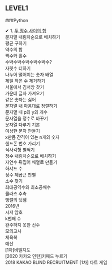 ## LEVEL1

###Python <br>

 ✔ 1. [두 정수 사이의 합](https://github.com/Juyoung4/StudyAlgorithm/blob/master/Programmers/LEVEL1/1.py) <br>
 문자열 내림차순으로 배치하기 <br>
 평균 구하기 <br>
 약수의 합 <br>
 짝수와 홀수 <br>
 수박수박수박수박수박수? <br>
 자릿수 더하기 <br>
 나누어 떨어지는 숫자 배열 <br>
 제일 작은 수 제거하기 <br>
 서울에서 김서방 찾기 <br>
 가운데 글자 가져오기 <br>
 같은 숫자는 싫어 <br>
 문자열 내 마음대로 정렬하기 <br>
 문자열 내 p와 y의 개수 <br>
 문자열을 정수로 바꾸기 <br>
 문자열 다루기 기본 <br>
 이상한 문자 만들기 <br>
 x만큼 간격이 있는 n개의 숫자 <br>
 핸드폰 번호 가리기 <br>
 직사각형 별찍기 <br>
 정수 내림차순으로 배치하기 <br>
 자연수 뒤집어 배열로 만들기 <br>
 하샤드 수 <br>
 정수 제곱근 판별 <br>
 소수 찾기 <br>
 최대공약수와 최소공배수 <br>
 콜라츠 추측 <br>
 행렬의 덧셈 <br>
 2016년 <br>
 시저 암호 <br>
 k번째 수 <br>
 완주하지 못한 선수 <br>
 모의고사 <br>
 체육복 <br>
 예산 <br>
 [1차]비밀지도 <br>
 [2020 카카오 인턴]키패드 누르기 <br>
 2018 KAKAO BLIND RECRUITMENT [1차] 다트 게임 <br>
